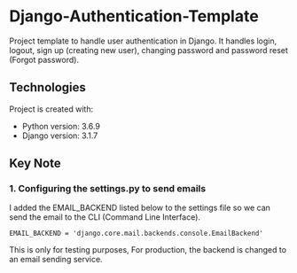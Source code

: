 # Django-Authentication-Template
Project template to handle user authentication in Django. It handles login, logout, sign up (creating new user), changing password and password reset (Forgot password).

## Technologies
Project is created with:
* Python version:  3.6.9
* Django version: 3.1.7

## Key Note
### 1. Configuring the settings.py to send emails
I added the EMAIL_BACKEND listed below to the settings file so we can send the email to the CLI (Command Line Interface). 
```
EMAIL_BACKEND = 'django.core.mail.backends.console.EmailBackend'
```
This is only for testing purposes, For production, the backend is changed to an email sending service.
